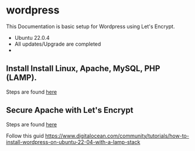 # wordpress

This Documentation is basic setup for Wordpress using Let's Encrypt. 

* Ubuntu 22.0.4
* All updates/Upgrade are completed
* 

## Install Install Linux, Apache, MySQL, PHP (LAMP).

Steps are found [here](https://github.com/HungryHowies/wordpress/blob/b93e3dcff49dbe93bf39dc9dfaa9a1ff5b7f990b/lamp_setup.md)

## Secure Apache with Let's Encrypt

Steps are found [here](https://github.com/HungryHowies/wordpress/blob/6a573c7283b7b85ce81a91060fdc3a63c3011387/certificates_lets_encrypt.md)











































Follow this guid
https://www.digitalocean.com/community/tutorials/how-to-install-wordpress-on-ubuntu-22-04-with-a-lamp-stack 

